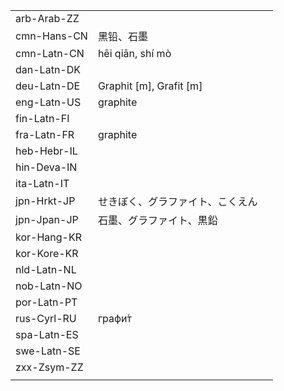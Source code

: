 | | | |
|-|-|-|
| arb-Arab-ZZ |  |  |
| cmn-Hans-CN | 黑铅、石墨 |  |
| cmn-Latn-CN | hēi qiān, shí mò |  |
| dan-Latn-DK |  |  |
| deu-Latn-DE | Graphit [m], Grafit [m] |  |
| eng-Latn-US | graphite |  |
| fin-Latn-FI |  |  |
| fra-Latn-FR | graphite |  |
| heb-Hebr-IL |  |  |
| hin-Deva-IN |  |  |
| ita-Latn-IT |  |  |
| jpn-Hrkt-JP | せきぼく、グラファイト、こくえん |  |
| jpn-Jpan-JP | 石墨、グラファイト、黒鉛 |  |
| kor-Hang-KR |  |  |
| kor-Kore-KR |  |  |
| nld-Latn-NL |  |  |
| nob-Latn-NO |  |  |
| por-Latn-PT |  |  |
| rus-Cyrl-RU | графи́т |  |
| spa-Latn-ES |  |  |
| swe-Latn-SE |  |  |
| zxx-Zsym-ZZ |  |  |
|  |  |  |
